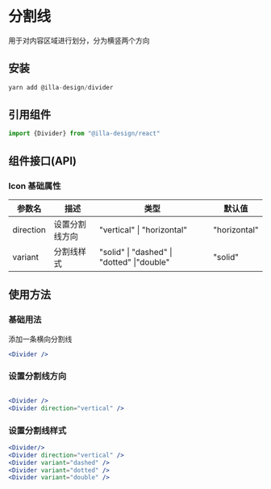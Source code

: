 # 分割线

用于对内容区域进行划分，分为横竖两个方向

## 安装

```jsx
yarn add @illa-design/divider
```

## 引用组件

```jsx
import {Divider} from "@illa-design/react"
```

## 组件接口(API)

### Icon 基础属性

| 参数名    | 描述           | 类型                                                | 默认值       |
| --------- | -------------- | --------------------------------------------------- | ------------ |
| direction | 设置分割线方向 | "vertical" \| "horizontal"                 | "horizontal" |
| variant   | 分割线样式     | "solid" \| "dashed" \| "dotted" \|"double" | "solid"      |

## 使用方法

### 基础用法

添加一条横向分割线

```jsx
<Divider />
```

### 设置分割线方向

```jsx

<Divider />
<Divider direction="vertical" />
```

### 设置分割线样式

```jsx
<Divider/>
<Divider direction="vertical" />
<Divider variant="dashed" />
<Divider variant="dotted" />
<Divider variant="double" />
```
